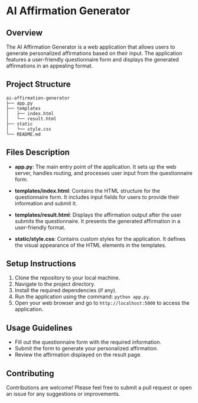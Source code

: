 # AI Affirmation Generator

## Overview
The AI Affirmation Generator is a web application that allows users to generate personalized affirmations based on their input. The application features a user-friendly questionnaire form and displays the generated affirmations in an appealing format.

## Project Structure
```
ai-affirmation-generator
├── app.py
├── templates
│   ├── index.html
│   └── result.html
├── static
│   └── style.css
└── README.md
```

## Files Description

- **app.py**: The main entry point of the application. It sets up the web server, handles routing, and processes user input from the questionnaire form.

- **templates/index.html**: Contains the HTML structure for the questionnaire form. It includes input fields for users to provide their information and submit it.

- **templates/result.html**: Displays the affirmation output after the user submits the questionnaire. It presents the generated affirmation in a user-friendly format.

- **static/style.css**: Contains custom styles for the application. It defines the visual appearance of the HTML elements in the templates.

## Setup Instructions
1. Clone the repository to your local machine.
2. Navigate to the project directory.
3. Install the required dependencies (if any).
4. Run the application using the command: `python app.py`.
5. Open your web browser and go to `http://localhost:5000` to access the application.

## Usage Guidelines
- Fill out the questionnaire form with the required information.
- Submit the form to generate your personalized affirmation.
- Review the affirmation displayed on the result page.

## Contributing
Contributions are welcome! Please feel free to submit a pull request or open an issue for any suggestions or improvements.